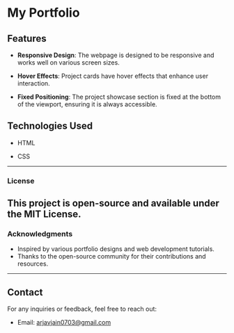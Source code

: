 # My Portfolio

## Features


- **Responsive Design**: The webpage is designed to be responsive and works well on various screen sizes.

- **Hover Effects**: Project cards have hover effects that enhance user interaction.

- **Fixed Positioning**: The project showcase section is fixed at the bottom of the viewport, ensuring it is always accessible.


## Technologies Used


- HTML

- CSS
---
### License

This project is open-source and available under the MIT License.
---
### Acknowledgments

- Inspired by various portfolio designs and web development tutorials.
- Thanks to the open-source community for their contributions and resources.
---

## Contact

For any inquiries or feedback, feel free to reach out:

- Email: arjavjain0703@gmail.com



